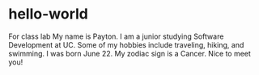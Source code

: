 # hello-world
For class lab 
My name is Payton. I am a junior studying Software Development at UC.
Some of my hobbies include traveling, hiking, and swimming.
I was born June 22. My zodiac sign is a Cancer.
Nice to meet you!